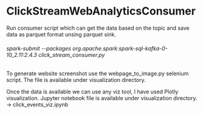 # ClickStreamWebAnalyticsConsumer

Run consumer script which can get the data based on the topic and save data as parquet format unsing parquet sink.
###### spark-submit --packages org.apache.spark:spark-sql-kafka-0-10_2.11:2.4.3 click_stream_consumer.py 

To generate website screenshot use the webpage_to_image.py selenium script.
The file is available under visualization directory.

Once the data is available we can use any viz tool, I have used Plotly visualization. 
Jupyter notebook file is available under visualization directory. -> click_events_viz.ipynb 